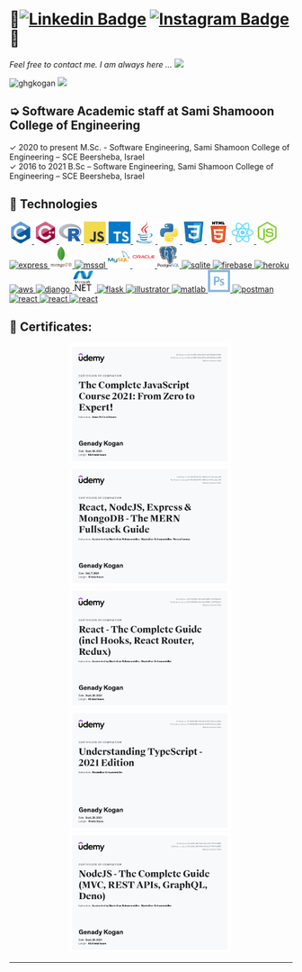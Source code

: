 👋[![Linkedin Badge](https://img.shields.io/badge/-LinkedIn-0e76a8?style=flat&logo=Linkedin&logoColor=white)](https://www.linkedin.com/in/genady-kogan)
[![Instagram Badge](https://img.shields.io/badge/-Instagram-e4405f?style=flat&logo=Instagram&logoColor=white)](https://www.instagram.com/gennadykogan/)👋
==================
*Feel free to contact me. I am always here ...* <img src="https://media.giphy.com/media/WUlplcMpOCEmTGBtBW/giphy.gif" width="30"> 

<p align="left"> <img src="https://komarev.com/ghpvc/?username=genadykogan&label=Profile%20views&color=0e75b6&style=for-the-badge&logo=appveyor" alt="ghgkogan" /> 
     <a href="https://www.github.com/ghgkogan" target="_blank" rel="noreferrer"><img
src="https://img.shields.io/github/followers/ghgkogan?logo=github&style=for-the-badge&color=0e75b6&labelColor=595d61" /></a>
</p>



## ➭ Software Academic staff at Sami Shamooon College of Engineering

✓ 2020 to present M.Sc. - Software Engineering, Sami Shamoon College of Engineering – SCE Beersheba, Israel </br>
✓ 2016 to 2021 B.Sc – Software Engineering, Sami Shamoon College of Engineering – SCE Beersheba, Israel </br>



## 🔧 Technologies
 <a href="https://www.cprogramming.com/" target="_blank" rel="noreferrer"> <img src="https://raw.githubusercontent.com/devicons/devicon/master/icons/c/c-original.svg" alt="c" width="40" height="40"/> </a>
<a href="https://www.w3schools.com/cpp/" target="_blank" rel="noreferrer"> <img src="https://raw.githubusercontent.com/devicons/devicon/master/icons/cplusplus/cplusplus-original.svg" alt="cplusplus" width="40" height="40"/> </a>
<a href="https://www.r-project.org/" target="_blank" rel="noreferrer"> <img src="https://raw.githubusercontent.com/devicons/devicon/master/icons/r/r-original.svg" alt="r" width="40" height="40"/> </a>
 <a href="https://developer.mozilla.org/en-US/docs/Web/JavaScript" target="_blank" rel="noreferrer"> <img src="https://raw.githubusercontent.com/devicons/devicon/master/icons/javascript/javascript-original.svg" alt="javascript" width="40" height="40"/> </a>
 <a href="https://www.typescriptlang.org/" target="_blank" rel="noreferrer"> <img src="https://raw.githubusercontent.com/devicons/devicon/master/icons/typescript/typescript-original.svg" alt="typescript" width="40" height="40"/> </a>
 <a href="https://www.oracle.com/java" target="_blank" rel="noreferrer"> <img src="https://raw.githubusercontent.com/devicons/devicon/master/icons/java/java-original.svg" alt="java" width="40" height="40"/> </a>
 <a href="https://www.python.org/" target="_blank" rel="noreferrer"> <img src="https://raw.githubusercontent.com/devicons/devicon/master/icons/python/python-original.svg" alt="python" width="40" height="40"/> </a>
<a href="https://www.tutorialrepublic.com/css-tutorial/" target="_blank" rel="noreferrer"> <img src="https://raw.githubusercontent.com/devicons/devicon/master/icons/css3/css3-original.svg" alt="css3" width="40" height="40"/> </a>
<a href="https://www.w3.org/html/" target="_blank" rel="noreferrer"> <img src="https://raw.githubusercontent.com/devicons/devicon/master/icons/html5/html5-original-wordmark.svg" alt="html5" width="40" height="40"/> </a>
<a href="https://reactjs.org/" target="_blank" rel="noreferrer"> <img src="https://raw.githubusercontent.com/devicons/devicon/master/icons/react/react-original.svg" alt="react" width="40" height="40"/> </a>
<a href="https://nodejs.org/en/" target="_blank" rel="noreferrer"> <img src="https://raw.githubusercontent.com/devicons/devicon/master/icons/nodejs/nodejs-original.svg" alt="nodejs" width="40" height="40"/> </a>
<a href="https://expressjs.com" target="_blank" rel="noreferrer"> <img src="https://skillicons.dev/icons?i=express&theme" alt="express" width="40" height="40"/> </a> 
<a href="https://www.mongodb.com/" target="_blank" rel="noreferrer"> <img src="https://raw.githubusercontent.com/devicons/devicon/master/icons/mongodb/mongodb-original-wordmark.svg" alt="mongodb" width="40" height="40"/> </a> 
<a href="https://www.microsoft.com/en-us/sql-server" target="_blank" rel="noreferrer"> <img src="https://www.svgrepo.com/show/303229/microsoft-sql-server-logo.svg" alt="mssql" width="40" height="40"/> </a>
<a href="https://www.mysql.com/" target="_blank" rel="noreferrer"> <img src="https://raw.githubusercontent.com/devicons/devicon/master/icons/mysql/mysql-original-wordmark.svg" alt="mysql" width="40" height="40"/> </a>
<a href="https://www.oracle.com/" target="_blank" rel="noreferrer"> <img src="https://raw.githubusercontent.com/devicons/devicon/master/icons/oracle/oracle-original.svg" alt="oracle" width="40" height="40"/> </a> 
<a href="https://www.postgresql.org" target="_blank" rel="noreferrer"> <img src="https://raw.githubusercontent.com/devicons/devicon/master/icons/postgresql/postgresql-original-wordmark.svg" alt="postgresql" width="40" height="40"/> </a>
<a href="https://www.sqlite.org/" target="_blank" rel="noreferrer"> <img src="https://www.vectorlogo.zone/logos/sqlite/sqlite-icon.svg" alt="sqlite" width="40" height="40"/> </a> 
<a href="https://firebase.google.com/" target="_blank" rel="noreferrer"> <img src="https://www.vectorlogo.zone/logos/firebase/firebase-icon.svg" alt="firebase" width="40" height="40"/> </a> 
<a href="https://heroku.com" target="_blank" rel="noreferrer"> <img src="https://www.vectorlogo.zone/logos/heroku/heroku-icon.svg" alt="heroku" width="40" height="40"/> </a>
<a href="https://aws.amazon.com/" target="_blank" rel="noreferrer"> <img src="https://skillicons.dev/icons?i=aws&theme" alt="aws" width="40" height="40"/> </a> 
<a href="https://www.djangoproject.com/" target="_blank" rel="noreferrer"> <img src="https://skillicons.dev/icons?i=django&theme" alt="django" width="40" height="40"/> </a>
<a href="https://dotnet.microsoft.com/" target="_blank" rel="noreferrer"> <img src="https://raw.githubusercontent.com/devicons/devicon/master/icons/dot-net/dot-net-original-wordmark.svg" alt="dotnet" width="40" height="40"/> </a> 
<a href="https://flask.palletsprojects.com/" target="_blank" rel="noreferrer"> <img src="https://www.vectorlogo.zone/logos/pocoo_flask/pocoo_flask-icon.svg" alt="flask" width="40" height="40"/> </a>
<a href="https://www.adobe.com/in/products/illustrator.html" target="_blank" rel="noreferrer"> <img src="https://www.vectorlogo.zone/logos/adobe_illustrator/adobe_illustrator-icon.svg" alt="illustrator" width="40" height="40"/> </a>
<a href="https://www.mathworks.com/" target="_blank" rel="noreferrer"> <img src="https://upload.wikimedia.org/wikipedia/commons/2/21/Matlab_Logo.png" alt="matlab" width="40" height="40"/> </a> 
<a href="https://www.photoshop.com/en" target="_blank" rel="noreferrer"> <img src="https://raw.githubusercontent.com/devicons/devicon/master/icons/photoshop/photoshop-line.svg" alt="photoshop" width="40" height="40"/> </a> 
<a href="https://postman.com" target="_blank" rel="noreferrer"> <img src="https://www.vectorlogo.zone/logos/getpostman/getpostman-icon.svg" alt="postman" width="40" height="40"/> </a>
<a href="https://code.visualstudio.com/" target="_blank" rel="noreferrer"> <img src="https://skillicons.dev/icons?i=vscode&theme" alt="react" width="40" height="40"/> </a>
<a href="https://visualstudio.microsoft.com/" target="_blank" rel="noreferrer"> <img src="https://skillicons.dev/icons?i=visualstudio&theme" alt="react" width="40" height="40"/> </a>
<a href="https://www.eclipse.org/" target="_blank" rel="noreferrer"> <img src="https://skillicons.dev/icons?i=eclipse&theme" alt="react" width="40" height="40"/> </a>

## 💯 Certificates:

<p align="center">
    <img src="Certificates/1.jpg" alt="JavaScript" width="288" height="214"/>&nbsp;
    <img src="Certificates/2.jpg" alt="The MERN Fullstack Guide" width="288" height="214"/>&nbsp;
    <img src="Certificates/3.jpg" alt="React" width="288" height="214"/>&nbsp;
    <img src="Certificates/4.jpg" alt="Typescript" width="288" height="214"/>&nbsp;
    <img src="Certificates/5.jpg" alt="NodeJS" width="288" height="214"/>&nbsp;
  </p>

---


